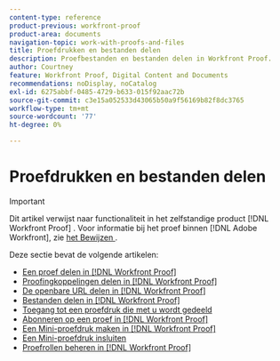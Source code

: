```yaml
---
content-type: reference
product-previous: workfront-proof
product-area: documents
navigation-topic: work-with-proofs-and-files
title: Proefdrukken en bestanden delen
description: Proefbestanden en bestanden delen in Workfront Proof.
author: Courtney
feature: Workfront Proof, Digital Content and Documents
recommendations: noDisplay, noCatalog
exl-id: 6275abbf-0485-4729-b633-015f92aac72b
source-git-commit: c3e15a052533d43065b50a9f56169b82f8dc3765
workflow-type: tm+mt
source-wordcount: '77'
ht-degree: 0%

---
```


# Proefdrukken en bestanden delen

>[!IMPORTANT]
>
>Dit artikel verwijst naar functionaliteit in het zelfstandige product [!DNL Workfront Proof] . Voor informatie bij het proef binnen [!DNL Adobe Workfront], zie [ het Bewijzen ](../../../review-and-approve-work/proofing/proofing.md).

Deze sectie bevat de volgende artikelen:

* [Een proef delen in  [!DNL Workfront Proof]](../../../workfront-proof/wp-work-proofsfiles/share-proofs-and-files/share-proof.md)
* [Proofingkoppelingen delen in  [!DNL Workfront Proof]](../../../workfront-proof/wp-work-proofsfiles/share-proofs-and-files/share-proof-links.md)
* [De openbare URL delen in  [!DNL Workfront Proof]](../../../workfront-proof/wp-work-proofsfiles/share-proofs-and-files/share-public-url.md)
* [Bestanden delen in  [!DNL Workfront Proof]](../../../workfront-proof/wp-work-proofsfiles/share-proofs-and-files/share-files.md)
* [Toegang tot een proefdruk die met u wordt gedeeld](../../../workfront-proof/wp-work-proofsfiles/share-proofs-and-files/access-proofs-shared-with-you.md)
* [Abonneren op een proef in  [!DNL Workfront Proof]](../../../workfront-proof/wp-work-proofsfiles/share-proofs-and-files/subscribe-to-proof.md)
* [Een Mini-proefdruk maken in  [!DNL Workfront Proof]](../../../workfront-proof/wp-work-proofsfiles/share-proofs-and-files/create-mini-proof.md)
* [Een Mini-proefdruk insluiten](../../../workfront-proof/wp-work-proofsfiles/share-proofs-and-files/embed-mini-proof.md)
* [Proefrollen beheren in  [!DNL Workfront Proof]](../../../workfront-proof/wp-work-proofsfiles/share-proofs-and-files/manage-proof-roles.md)

